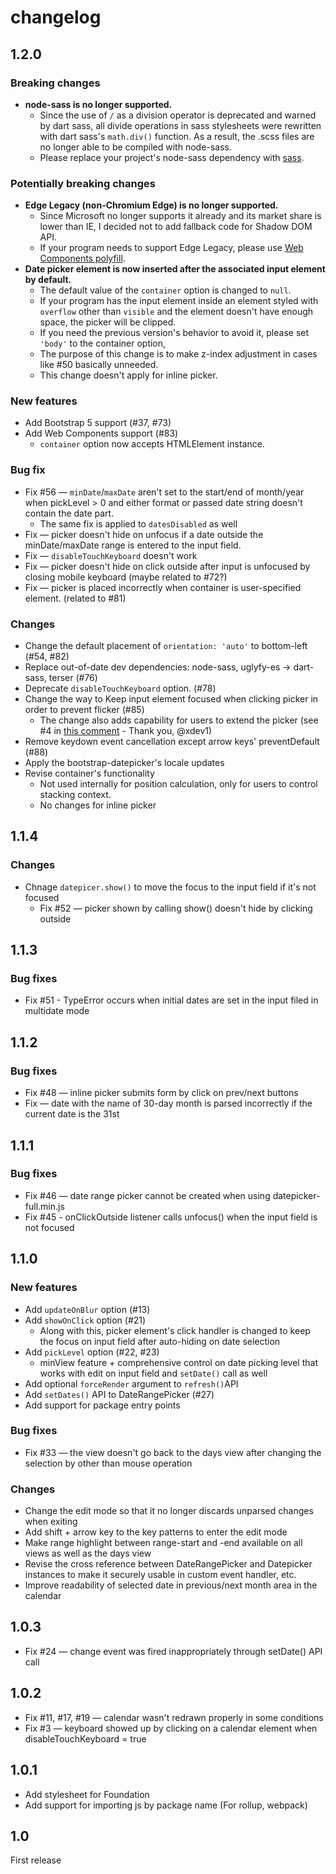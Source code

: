 # changelog

## 1.2.0

### Breaking changes

-   **node-sass is no longer supported.**
    -   Since the use of `/` as a division operator is deprecated and warned by dart sass, all divide operations in sass stylesheets were rewritten with dart sass's `math.div()` function. As a result, the .scss files are no longer able to be compiled with node-sass.
    -   Please replace your project's node-sass dependency with [sass](https://www.npmjs.com/package/sass).

### Potentially breaking changes

-   **Edge Legacy (non-Chromium Edge) is no longer supported.**
    -   Since Microsoft no longer supports it already and its market share is lower than IE, I decided not to add fallback code for Shadow DOM API.
    -   If your program needs to support Edge Legacy, please use [Web Components polyfill](https://www.npmjs.com/package/@webcomponents/webcomponentsjs).
-   **Date picker element is now inserted after the associated input element by default.**
    -   The default value of the `container` option is changed to `null`.
    -   If your program has the input element inside an element styled with `overflow` other than `visible` and the element doesn't have enough space, the picker will be clipped.
    -   If you need the previous version's behavior to avoid it, please set `'body'` to the container option,
    -   The purpose of this change is to make z-index adjustment in cases like #50 basically unneeded.
    -   This change doesn't apply for inline picker.

### New features

-   Add Bootstrap 5 support (#37, #73)
-   Add Web Components support (#83)
    -   `container` option now accepts HTMLElement instance.

### Bug fix

-   Fix #56 — `minDate`/`maxDate` aren't set to the start/end of month/year when pickLevel > 0 and either format or passed date string doesn't contain the date part.
    -   The same fix is applied to `datesDisabled` as well
-   Fix — picker doesn't hide on unfocus if a date outside the minDate/maxDate range is entered to the input field.
-   Fix — `disableTouchKeyboard` doesn't work
-   Fix — picker doesn't hide on click outside after input is unfocused by closing mobile keyboard (maybe related to #72?)
-   Fix — picker is placed incorrectly when container is user-specified element. (related to #81)

### Changes

-   Change the default placement of `orientation: 'auto'` to bottom-left (#54, #82)
-   Replace out-of-date dev dependencies: node-sass, uglyfy-es → dart-sass, terser (#76)
-   Deprecate `disableTouchKeyboard` option. (#78)
-   Change the way to Keep input element focused when clicking picker in order to prevent flicker (#85)
    -   The change also adds capability for users to extend the picker (see #4 in [this comment](https://github.com/mymth/vanillajs-datepicker/issues/85#issuecomment-966604223) - Thank you, @xdev1)
-   Remove keydown event cancellation except arrow keys' preventDefault (#88)
-   Apply the bootstrap-datepicker's locale updates
-   Revise container's functionality
    -   Not used internally for position calculation, only for users to control stacking context.
    -   No changes for inline picker

## 1.1.4

### Changes

-   Chnage `datepicer.show()` to move the focus to the input field if it's not focused
    -   Fix #52 — picker shown by calling show() doesn't hide by clicking outside

## 1.1.3

### Bug fixes

-   Fix #51 - TypeError occurs when initial dates are set in the input filed in multidate mode

## 1.1.2

### Bug fixes

-   Fix #48 — inline picker submits form by click on prev/next buttons
-   Fix — date with the name of 30-day month is parsed incorrectly if the current date is the 31st

## 1.1.1

### Bug fixes

-   Fix #46 — date range picker cannot be created when using datepicker-full.min.js
-   Fix #45 - onClickOutside listener calls unfocus() when the input field is not focused

## 1.1.0

### New features

-   Add `updateOnBlur` option (#13)
-   Add `showOnClick` option (#21)
    -   Along with this, picker element's click handler is changed to keep the focus on input field after auto-hiding on date selection
-   Add `pickLevel` option (#22, #23)
    -   minView feature + comprehensive control on date picking level that works with edit on input field and `setDate()` call as well
-   Add optional `forceRender` argument to `refresh()`API
-   Add `setDates()` API to DateRangePicker (#27)
-   Add support for package entry points

### Bug fixes

-   Fix #33 — the view doesn't go back to the days view after changing the selection by other than mouse operation

### Changes

-   Change the edit mode so that it no longer discards unparsed changes when exiting
-   Add shift + arrow key to the key patterns to enter the edit mode
-   Make range highlight between range-start and -end available on all views as well as the days view
-   Revise the cross reference between DateRangePicker and Datepicker instances to make it securely usable in custom event handler, etc.
-   Improve readability of selected date in previous/next month area in the calendar

## 1.0.3

-   Fix #24 — change event was fired inappropriately through setDate() API call

## 1.0.2

-   Fix #11, #17, #19 — calendar wasn't redrawn properly in some conditions
-   Fix #3 — keyboard showed up by clicking on a calendar element when disableTouchKeyboard = true

## 1.0.1

-   Add stylesheet for Foundation
-   Add support for importing js by package name (For rollup, webpack)

## 1.0

First release
